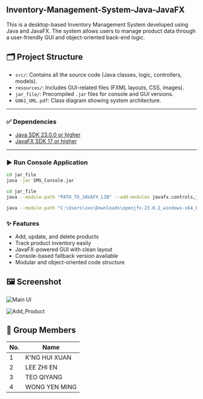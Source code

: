 ## Inventory-Management-System-Java-JavaFX
This is a desktop-based Inventory Management System developed using Java and JavaFX. The system allows users to manage product data through a user-friendly GUI and object-oriented back-end logic.


## 🗂️ Project Structure
- `src/`: Contains all the source code (Java classes, logic, controllers, models).
- `resources/`: Includes GUI-related files (FXML layouts, CSS, images).
- `jar_file/`: Precompiled `.jar` files for console and GUI versions.
- `G061_UML.pdf`: Class diagram showing system architecture.

---

### ✅ Dependencies

- [Java SDK 23.0.0 or higher](https://www.oracle.com/java/technologies/downloads/)
- [JavaFX SDK 17 or higher](https://gluonhq.com/products/javafx/)

---

### ▶️ Run Console Application

```bash
cd jar_file
java -jar SMS_Console.jar
```

```bash
cd jar_file
java --module-path "PATH_TO_JAVAFX_LIB" --add-modules javafx.controls,javafx.fxml -jar SMS_UI.jar
```

```bash
java --module-path "C:\Users\xxx\Downloads\openjfx-23.0.2_windows-x64_bin-sdk\javafx-sdk-23.0.2\lib" --add-modules javafx.controls,javafx.fxml -jar SMS_UI.jar
```

### ✨ Features
- Add, update, and delete products
- Track product inventory easily
- JavaFX-powered GUI with clean layout
- Console-based fallback version available
- Modular and object-oriented code structure


## 🖼️ Screenshot

![Main UI](Screenshots/main-ui.jpeg)

![Add_Product](screenshots/add-product.jpeg)

## 👥 Group Members

| No. | Name             |
|-----|------------------|
| 1   | K'NG HUI XUAN    |
| 2   | LEE ZHI EN       |
| 3   | TEO QIYANG       |
| 4   | WONG YEN MING    |
